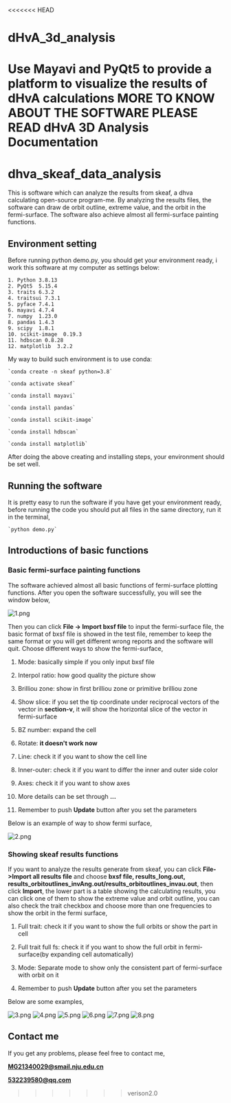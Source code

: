 <<<<<<< HEAD
# dHvA_3d_analysis
Use Mayavi and PyQt5 to provide a platform to visualize the results of dHvA calculations
MORE TO KNOW ABOUT THE SOFTWARE PLEASE READ dHvA 3D Analysis Documentation
=======
# dhva_skeaf_data_analysis
This is software which can analyze the results from skeaf, a dhva calculating open-source program-me. By analyzing the results files, the software can draw de orbit outline, extreme value, and the orbit in the fermi-surface. The software also achieve almost all fermi-surface painting functions.


## Environment setting
Before running python demo.py, you should get your environment ready, i work this software at my computer as settings below:

	1. Python 3.8.13
	2. PyQt5  5.15.4
	3. traits 6.3.2
	4. traitsui 7.3.1
	5. pyface 7.4.1
	6. mayavi 4.7.4
	7. numpy  1.23.0
	8. pandas 1.4.3
	9. scipy  1.8.1
	10. scikit-image  0.19.3
	11. hdbscan 0.8.28
	12. matplotlib  3.2.2



My way to build such environment is to use conda:

	`conda create -n skeaf python=3.8`

	`conda activate skeaf`

	`conda install mayavi`

	`conda install pandas`

	`conda install scikit-image`

	`conda install hdbscan`

	`conda install matplotlib`



After doing the above creating and installing steps, your environment should be set well.


## Running the software
It is pretty easy to run the software if you have get your environment ready, before running the code you should put all files in the same directory, run it in the terminal,

	`python demo.py`



## Introductions of basic functions
### Basic fermi-surface painting functions
The software achieved almost all basic functions of fermi-surface plotting functions. After you open the software successfully, you will see the window below,


![1.png](pic/1.png)


Then you can click **File -> Import bxsf file** to input the fermi-surface file, the basic format of bxsf file is showed in the test file, remember to keep the same format or you will get different wrong reports and the software will quit. Choose different ways to show the fermi-surface,

1. Mode: basically simple if you only input bxsf file

2. Interpol ratio: how good quality the picture show

3. Brilliou zone: show in first brilliou zone or primitive brilliou zone
	
4. Show slice: if you set the tip coordinate under reciprocal vectors of the vector in **section-v**, it will show the horizontal slice of the vector in fermi-surface

5. BZ number: expand the cell

6. Rotate: **it doesn't work now**

7. Line: check it if you want to show the cell line

8. Inner-outer: check it if you want to differ the inner and outer side color

9. Axes: check it if you want to show axes

10. More details can be set through **...**

11. Remember to push **Update** button after you set the parameters


Below is an example of way to show fermi surface,


![2.png](pic/2.png)


### Showing skeaf results functions
If you want to analyze the results generate from skeaf, you can click **File->Import all results file** and choose **bxsf file, results_long.out, results_orbitoutlines_invAng.out/results_orbitoutlines_invau.out**, then click **Import**, the lower part is a table showing the calculating results, you can click one of them to show the extreme value and orbit outline, you can also check the trait checkbox and choose more than one frequencies to show the orbit in the fermi surface,

1. Full trait: check it if you want to show the full orbits or show the part in cell

2. Full trait full fs: check it if you want to show the full orbit in fermi-surface(by expanding cell automatically)

3. Mode: Separate mode to show only the consistent part of fermi-surface with orbit on it

4. Remember to push **Update** button after you set the parameters



Below are some examples,


![3.png](pic/3.png)
![4.png](pic/4.png)
![5.png](pic/5.png)
![6.png](pic/6.png)
![7.png](pic/7.png)
![8.png](pic/8.png)




## Contact me

If you get any problems, please feel free to contact me,

**MG21340029@smail.nju.edu.cn**

**532239580@qq.com**


>>>>>>> verison2.0
